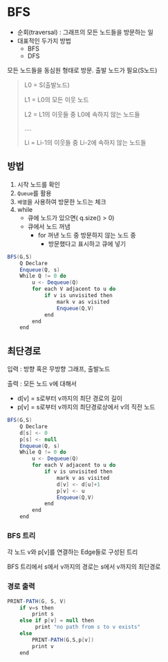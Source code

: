 # BFS

+ 순회(traversal) : 그래프의 모든 노드들을 방문하는 일
+ 대표적인 두가지 방법
  + BFS
  + DFS

모든 노드들을 동심원 형태로 방문. 출발 노드가 필요(S노드)

> L0 = S(출발노드)
>
> L1 = L0의 모든 이웃 노드
>
> L2 = L1의 이웃들 중 L0에 속하지 않는 노드들
>
> ....
>
> Li = Li-1의 이웃들 중 Li-2에 속하지 않는 노드들



## 방법

1. 시작 노드를 확인
2. `Queue`를 활용
3. `배열`을 사용하여 방문한 노드는 체크
4. while
   + 큐에 노드가 있으면( q.size() > 0)
   + 큐에서 노드 꺼냄
     + for 꺼낸 노드 중 방문하지 않는 노드 중
       + 방문했다고 표시하고 큐에 넣기

```java
BFS(G,S)
    Q Declare
    Enqueue(Q, s)
    While Q != 0 do
        u <- Dequeue(Q)
        for each V adjacent to u do
            if v is unvisited then
            	mark v as visited
            	Enqueue(Q,V)
            end
        end
    end
```



## 최단경로

입력 : 방향 혹은 무방향 그래프, 출발노드

출력 : 모든 노드 v에 대해서

+ d[v] = s로부터 v까지의 최단 경로의 길이
+ p[v] = s로부터 v까지의 최단경로상에서 v의 직전 노드

```java
BFS(G,S)
    Q Declare
    d[s] <- 0
    p[s] <- null
    Enqueue(Q, s)
    While Q != 0 do
        u <- Dequeue(Q)
        for each V adjacent to u do
            if v is unvisited then
            	mark v as visited
            	d[v] <- d[u]+1
                p[v] <- u
            	Enqueue(Q,V)
            end
        end
    end
```



### BFS 트리

각 노드 v와 p[v]를 연결하는 Edge들로 구성된 트리

BFS 트리에서 s에서 v까지의 경로는 s에서 v까지의 최단경로



### 경로 출력

```java
PRINT-PATH(G, S, V)
    if v=s then
    	print s
    else if p[v] = null then
    	 print "no path from s to v exists"
    else
        PRINT-PATH(G,S,p[v])
        print v
    end
```



